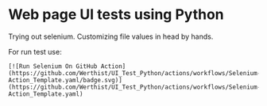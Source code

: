 # Web page UI tests using Python

Trying out selenium.
Customizing file values in head by hands.

For run test use:
```
[![Run Selenium On GitHub Action](https://github.com/Werthist/UI_Test_Python/actions/workflows/Selenium-Action_Template.yaml/badge.svg)](https://github.com/Werthist/UI_Test_Python/actions/workflows/Selenium-Action_Template.yaml)
```
